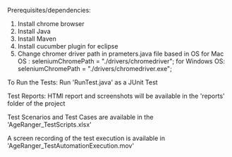 Prerequisites/dependencies:
1. Install chrome browser
2. Install Java
3. Install Maven
4. Install cucumber plugin for eclipse
5. Change chromer driver path in prameters.java file based in OS
	for Mac OS : 
			seleniumChromePath = "./drivers/chromedriver";
	for Windows OS:
			seleniumChromePath = "./drivers/chromedriver.exe";


To Run the Tests: 
	Run 'RunTest.java' as a JUnit Test

Test Reports:
	HTMl report and screenshots will be available in the 'reports' folder of the project
	
Test Scenarios and Test Cases are available in the 'AgeRanger_TestScripts.xlsx'

A screen recording of the test execution is available in 'AgeRanger_TestAutomationExecution.mov'
